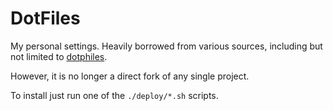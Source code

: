 DotFiles
===

My personal settings. Heavily borrowed from various sources, including but not limited to [dotphiles](https://github.com/dotphiles/dotphiles.git).

However, it is no longer a direct fork of any single project.

To install just run one of the `./deploy/*.sh` scripts.
